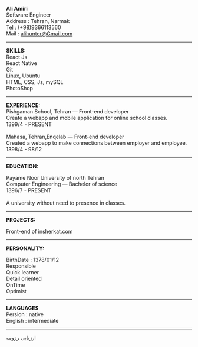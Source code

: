 
<b> Ali Amiri </b> <br />
Software Engineer <br />
Address : Tehran, Narmak <br />
Tel : (+98)9366113560 <br />
Mail : alihunter@Gmail.com <br />

<hr />
<b> SKILLS: </b> <br />
React Js <br />
React Native <br />
Git <br />
Linux, Ubuntu <br />
HTML, CSS, Js, mySQL <br />
PhotoShop <br />
 
<hr />
<b> EXPERIENCE: </b> <br />
Pishgaman School, Tehran — Front-end developer <br />
Create a webapp and mobile application for online school classes. <br />
1399/4 - PRESENT <br />

<br />
Mahasa, Tehran,Enqelab  — Front-end developer <br />
Created a webapp to make connections between employer and employee. <br />
1398/4  - 98/12 <br />
<hr />

<b> EDUCATION: </b> <br />

Payame Noor University of north Tehran <br />
Computer Engineering — Bachelor of science <br />
1396/7  - PRESENT <br />
<br />
A university without need to presence in classes.<br />

<hr />
<b> PROJECTS: </b> <br />

Front-end of  insherkat.com <br />

<hr />
<b> PERSONALITY: </b> <br />

BirthDate : 1378/01/12 <br />
Responsible <br />
Quick learner <br />
Detail oriented <br />
OnTime <br />
Optimist <br />
<hr />
<b> LANGUAGES </b> <br />
Persion : native <br />
English : intermediate <br />

<hr />
<div dir="rtl>
<b> علی امیری <b/>
          </div>
<a href="http://s10.picofile.com/file/8406525392/ali_amiri_CV_CheckList_AR_3983.docx.html">ارزیابی رزومه</a>
